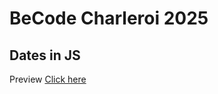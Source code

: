 # BeCode Charleroi 2025

## Dates in JS

Preview [Click here](https://arseniia-damaksina.github.io/dates-js/)